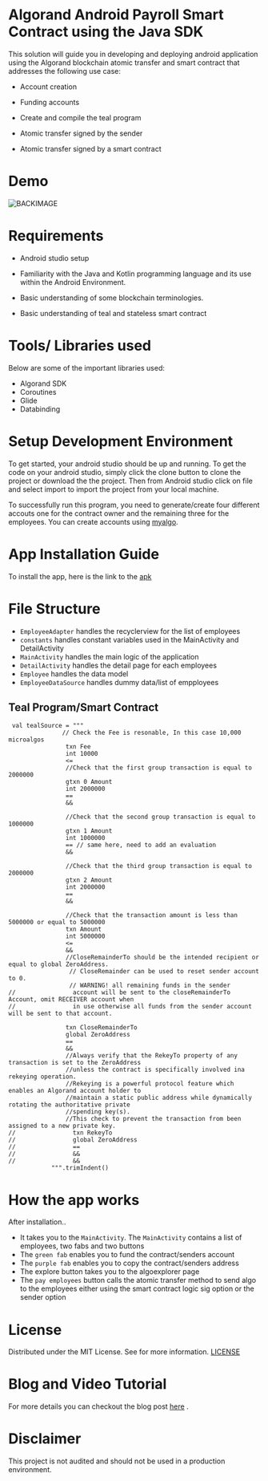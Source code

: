 # Algorand Android Payroll Smart Contract using the Java SDK

This solution will guide you in developing and deploying android application using the 
Algorand blockchain atomic transfer and smart contract that addresses the following use case:

* Account creation

* Funding accounts

* Create and compile the teal program

* Atomic transfer signed by the sender

* Atomic transfer signed by a smart contract

# Demo
![BACKIMAGE](https://user-images.githubusercontent.com/23031920/136575585-d728260a-2566-4bca-875d-81f03331e709.png)


# Requirements

* Android studio setup

* Familiarity with the Java and Kotlin programming language and its use within the Android Environment.

* Basic understanding of some blockchain terminologies.

* Basic understanding of teal and stateless smart contract

# Tools/ Libraries used
  Below are some of the important libraries used:
  - Algorand SDK
  - Coroutines
  - Glide
  - Databinding

# Setup Development Environment
To get started, your android studio should be up and running. To get the code on your android studio, simply click the clone button to clone the project or download the the project. Then from Android studio click on file and  select import to import the project from your local machine.

To successfully run this program, you need to generate/create four different accouts one for the contract owner and the remaining three for the employees. You can  create accounts using [myalgo](https://wallet.myalgo.com/access).

# App Installation Guide

  To install the app, here is the link to the [apk](https://github.com/gconnect/AlgorandPayrollContract/blob/master/app/app-debug.apk)
  
# File Structure
- `EmployeeAdapter` handles the recyclerview for the list of employees
- `constants` handles constant variables used in the MainActivity and DetailActivity
- `MainActivity` handles the main logic of the application
- `DetailActivity` handles the detail page for each employees
- `Employee` handles the data model
- `EmployeeDataSource` handles dummy data/list of empployees

## Teal Program/Smart Contract
```teal
 val tealSource = """  
               // Check the Fee is resonable, In this case 10,000 microalgos
                txn Fee
                int 10000
                <=
                //Check that the first group transaction is equal to 2000000
                gtxn 0 Amount
                int 2000000
                ==
                &&

                //Check that the second group transaction is equal to 1000000
                gtxn 1 Amount
                int 1000000
                == // same here, need to add an evaluation
                &&

                //Check that the third group transaction is equal to 2000000
                gtxn 2 Amount
                int 2000000
                ==
                &&

                //Check that the transaction amount is less than 5000000 or equal to 5000000
                txn Amount
                int 5000000
                <=
                &&
                //CloseRemainderTo should be the intended recipient or equal to global ZeroAddress.
                 // CloseRemainder can be used to reset sender account to 0.
                 // WARNING! all remaining funds in the sender
//                account will be sent to the closeRemainderTo Account, omit RECEIVER account when
//                in use otherwise all funds from the sender account will be sent to that account.
               
                txn CloseRemainderTo 
                global ZeroAddress
                ==
                &&
                //Always verify that the RekeyTo property of any transaction is set to the ZeroAddress
                //unless the contract is specifically involved ina rekeying operation.
                //Rekeying is a powerful protocol feature which enables an Algorand account holder to
                //maintain a static public address while dynamically rotating the authoritative private
                //spending key(s).
                //This check to prevent the transaction from been assigned to a new private key.
//                txn RekeyTo
//                global ZeroAddress
//                ==
//                &&
//                && 
            """.trimIndent()
  ```
# How the app works
  After installation..
  
  - It takes you to the `MainActivity`. The `MainActivity` contains a list of employees, two fabs and two buttons
  - The `green fab` enables you to fund the contract/senders account
  - The `purple fab` enables you to copy the contract/senders address
  - The explore button takes you to the algoexplorer page
  - The `pay employees` button calls the atomic transfer method to send algo to the employees either using the smart contract logic sig option or the sender option
   
# License
  Distributed under the MIT License. See  for more information. [LICENSE](https://github.com/gconnect/AlgorandPayrollContract/blob/master/LICENSE)
  
# Blog and Video Tutorial
For more details you can checkout the blog post [here](https://developer.algorand.org/solutions/building-an-android-payroll-dapp-using-algorand-smart-contract/) .


# Disclaimer
 This project is not audited and should not be used in a production environment.
 


